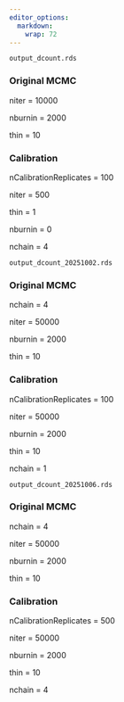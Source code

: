 ```yaml
---
editor_options: 
  markdown: 
    wrap: 72
---
```


`output_dcount.rds`

### Original MCMC

niter = 10000

nburnin = 2000

thin = 10

### Calibration

nCalibrationReplicates = 100

niter = 500

thin = 1

nburnin = 0

nchain = 4

`output_dcount_20251002.rds` 

### Original MCMC

nchain = 4

niter = 50000

nburnin = 2000

thin = 10

### Calibration

nCalibrationReplicates = 100

niter = 50000

nburnin = 2000

thin = 10

nchain = 1

`output_dcount_20251006.rds` 

### Original MCMC

nchain = 4

niter = 50000

nburnin = 2000

thin = 10

### Calibration

nCalibrationReplicates = 500

niter = 50000

nburnin = 2000

thin = 10

nchain = 4